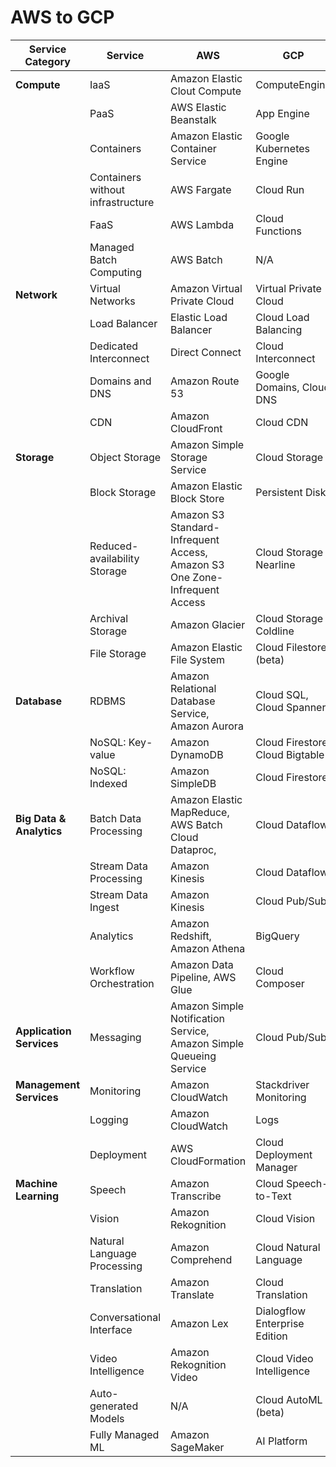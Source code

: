 #  AWS to GCP

|Service Category|Service|AWS|GCP|
|----------------|-------|---|---|
|**Compute**|IaaS|Amazon Elastic Clout Compute|ComputeEngine|
||PaaS|	AWS Elastic Beanstalk|	App Engine|
||Containers|	Amazon Elastic Container Service|	Google Kubernetes Engine|
||Containers without infrastructure|	AWS Fargate|	Cloud Run|
||FaaS|	AWS Lambda|	Cloud Functions|
||Managed Batch Computing|	AWS Batch|	N/A
|**Network**|	Virtual Networks|	Amazon Virtual Private Cloud|	Virtual Private Cloud|
||Load Balancer|	Elastic Load Balancer|	Cloud Load Balancing|
||Dedicated Interconnect|	Direct Connect|	Cloud Interconnect|
||Domains and DNS|	Amazon Route 53|	Google Domains, Cloud DNS|
||CDN|	Amazon CloudFront|	Cloud CDN|
|**Storage**|	Object Storage|	Amazon Simple Storage Service|	Cloud Storage|
||Block Storage|	Amazon Elastic Block Store|	Persistent Disk|
||Reduced-availability Storage|	Amazon S3 Standard-Infrequent Access, Amazon S3 One Zone-Infrequent Access|	Cloud Storage Nearline|
||Archival Storage|	Amazon Glacier|	Cloud Storage Coldline|
||File Storage|	Amazon Elastic File System|	Cloud Filestore (beta)|
|**Database**|	RDBMS|	Amazon Relational Database Service, Amazon Aurora|	Cloud SQL, Cloud Spanner|
||NoSQL: Key-value|	Amazon DynamoDB	|Cloud Firestore, Cloud Bigtable|
||NoSQL: Indexed|	Amazon SimpleDB|	Cloud Firestore|
|**Big Data & Analytics**|	Batch Data Processing|	Amazon Elastic MapReduce, AWS Batch	Cloud Dataproc, |Cloud Dataflow|
||Stream Data Processing|	Amazon Kinesis|	Cloud Dataflow|
||Stream Data Ingest|	Amazon Kinesis|	Cloud Pub/Sub|
||Analytics|	Amazon Redshift, Amazon Athena|	BigQuery|
||Workflow Orchestration|	Amazon Data Pipeline, AWS Glue|	Cloud Composer|
|**Application Services**|	Messaging|	Amazon Simple Notification Service, Amazon Simple Queueing Service|	Cloud Pub/Sub|
|**Management Services**|	Monitoring|	Amazon CloudWatch|	Stackdriver Monitoring|
||Logging|	Amazon CloudWatch| Logs|	Stackdriver Logging|
||Deployment|	AWS CloudFormation|	Cloud Deployment Manager|
|**Machine Learning**|	Speech|	Amazon Transcribe|	Cloud Speech-to-Text|
||Vision|	Amazon Rekognition|	Cloud Vision|
||Natural Language Processing|	Amazon Comprehend|	Cloud Natural Language|
||Translation|	Amazon Translate|	Cloud Translation|
||Conversational Interface|	Amazon Lex|	Dialogflow Enterprise Edition|
||Video Intelligence|	Amazon Rekognition Video|	Cloud Video Intelligence|
||Auto-generated Models|	N/A|	Cloud AutoML (beta)|
||Fully Managed ML|	Amazon SageMaker|	AI Platform|
